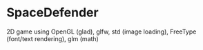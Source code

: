 # SpaceDefender
2D game using OpenGL (glad), glfw, std (image loading), FreeType (font/text rendering), glm (math)
